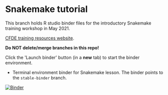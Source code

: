# Snakemake tutorial

This branch holds R studio binder files for the introductory Snakemake training workshop in May 2021.

[CFDE training resources website](https://training.nih-cfde.org/en/latest/Bioinformatics-Skills/Snakemake/).

**Do NOT delete/merge branches in this repo!**

Click the 'Launch binder' button (in a **new** tab) to start the binder environment.

- Terminal environment binder for Snakemake lesson. The binder points to the `stable-binder` branch.

[![Binder](https://binder.pangeo.io/badge_logo.svg)](https://binder.pangeo.io/v2/gh/nih-cfde/training-snakemake-binder/rstudio-binder?urlpath=rstudio)
